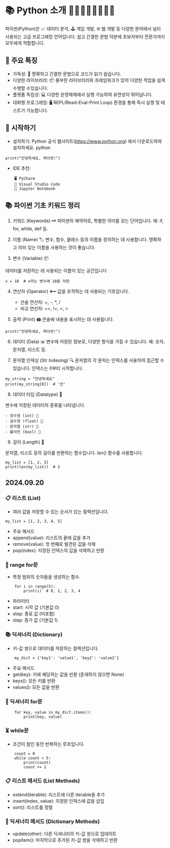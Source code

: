 # 📚 Python 소개 🐉🐉🐉🐉🐉🐉🐉🐉

파이썬(Python)은 📈 데이터 분석, 🕹️ 게임 개발, 🌐 웹 개발 등 다양한 분야에서 널리 사용되는 고급 프로그래밍 언어입니다. 쉽고 간결한 문법 덕분에 초보자부터 전문가까지 모두에게 적합합니다.
## 🔑 주요 특징

- 가독성: 📝 명확하고 간결한 문법으로 코드가 읽기 쉽습니다.
- 다양한 라이브러리: 📦 풍부한 라이브러리와 프레임워크가 있어 다양한 작업을 쉽게 수행할 수있습니다.
- 플랫폼 독립성: 💻 다양한 운영체제에서 실행 가능하여 유연성이 뛰어납니다.
- 대화형 프로그래밍: 🖥️ REPL(Read-Eval-Print Loop) 환경을 통해 즉시 실행 및 테스트가 가능합니다.

## 🚀 시작하기

- 설치하기: Python 공식 웹사이트(https://www.python.org) 에서 다운로드하여 설치하세요.
    python
```
print("안녕하세요, 파이썬!")
```
- IDE 추천:
```
    🖥️ PyCharm
    📘 Visual Studio Code
    🐍 Jupyter Notebook
```
## 📚 파이썬 기초 키워드 정리
1. 키워드 (Keywords) 🗝️
파이썬의 예약어로, 특별한 의미를 갖는 단어입니다. 예: if, for, while, def 등.

2. 이름 (Name) 🏷️
변수, 함수, 클래스 등의 이름을 정의하는 데 사용합니다. 명확하고 의미 있는 이름을 사용하는 것이 좋습니다. 

3. 변수 (Variable) 📦

데이터를 저장하는 데 사용되는 이름이 있는 공간입니다
```
x = 10  # x라는 변수에 10을 저장

```
4. 연산자 (Operator) ➕➖
값을 조작하는 데 사용되는 기호입니다. 

    - 산술 연산자: +, -, *, /
    - 비교 연산자: ==, !=, <, >

5. 출력 (Print) 🖨️
콘솔에 내용을 표시하는 데 사용됩니다.
```
print("안녕하세요, 파이썬!")

```

6. 데이터 (Data) 📊
변수에 저장된 정보로, 다양한 형식을 가질 수 있습니다. 예: 숫자, 문자열, 리스트 등.

7. 문자열 인덱싱 (Str Indexing) 🔍
문자열의 각 문자는 인덱스를 사용하여 접근할 수 있습니다. 인덱스는 0부터 시작합니다. 
```
my_string = "안녕하세요"
print(my_string[0])  # '안'

```
8. 데이터 타입 (Datatype) 🧩

변수에 저장된 데이터의 종류를 나타냅니다. 

    - 정수형 (int) 📏
    - 실수형 (float) 📐
    - 문자열 (str) 📝
    - 불리언 (bool) 🔳

9. 길이 (Length) 📏

문자열, 리스트 등의 길이를 반환하는 함수입니다. len() 함수를 사용합니다.
```
my_list = [1, 2, 3]
print(len(my_list))  # 3
```

## 2024.09.20
### 📋 리스트 (List)
- 여러 값을 저장할 수 있는 순서가 있는 컬렉션입니다.
```
my_list = [1, 2, 3, 4, 5]
```
- 주요 메서드
- append(value): 리스트의 끝에 값을 추가
- remove(value): 첫 번째로 발견된 값을 삭제
- pop(index): 지정된 인덱스의 값을 삭제하고 반환

### 🔄 range for문
- 특정 범위의 숫자들을 생성하는 함수.
```
    for i in range(5):
        print(i)  # 0, 1, 2, 3, 4
```
- 파라미터
- start: 시작 값 (기본값 0)
- stop: 종료 값 (미포함)
- step: 증가 값 (기본값 1)

### 📚 딕셔너리 (Dictionary)
- 키-값 쌍으로 데이터를 저장하는 컬렉션입니다.
```
    my_dict = {'key1': 'value1', 'key2': 'value2'}
```
- 주요 메서드
- get(key): 키에 해당하는 값을 반환 (존재하지 않으면 None)
- keys(): 모든 키를 반환
- values(): 모든 값을 반환

### 🔄 딕셔너리 for문
```
    for key, value in my_dict.items():
        print(key, value)
```

### ⏳ while문
- 조건이 참인 동안 반복하는 루프입니다.
```
    count = 0
    while count < 5:
        print(count)
        count += 1
```
### 📋 리스트 메서드 (List Methods)
- extend(iterable): 리스트에 다른 iterable을 추가
- insert(index, value): 지정된 인덱스에 값을 삽입
- sort(): 리스트를 정렬

### 📖 딕셔너리 메서드 (Dictionary Methods)
- update(other): 다른 딕셔너리의 키-값 쌍으로 업데이트
- popitem(): 마지막으로 추가된 키-값 쌍을 삭제하고 반환
